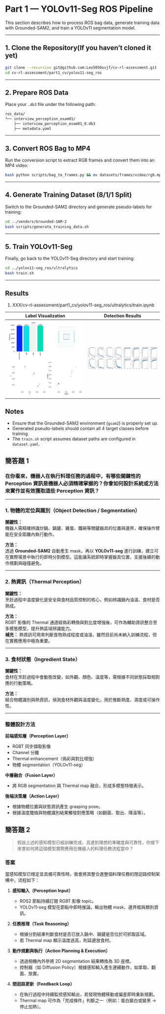 # Part 1 — YOLOv11-Seg ROS Pipeline

This section describes how to process ROS bag data, generate training data with Grounded-SAM2, and train a YOLOv11 segmentation model.

---

## 1. Clone the Repository(If you haven’t cloned it yet)

```bash
git clone --recursive git@github.com:Leo5050xvjf/cv-rl-assessment.git
cd cv-rl-assessment/part1_cv/yolov11-seg_ros
```

---

## 2. Prepare ROS Data


Place your `.db3` file under the following path:

```
ros_data/
└── interview_perception_exam01/
    ├── interview_perception_exam01_0.db3
    ├── metadata.yaml
```

---

## 3. Convert ROS Bag to MP4

Run the conversion script to extract RGB frames and convert them into an MP4 video:

```bash
bash python scripts/bag_to_frames.py && mv datasets/frames/video/rgb.mp4 ../vendors/Grounded-SAM-2/asset/kitchen.mp4
```

---

## 4. Generate Training Dataset (8/1/1 Split)

Switch to the Grounded-SAM2 directory and generate pseudo-labels for training:

```bash
cd ../vendors/Grounded-SAM-2
bash scripts/generate_training_data.sh
```

---

## 5. Train YOLOv11-Seg

Finally, go back to the YOLOv11-Seg directory and start training:

```bash
cd ../yolov11-seg_ros/ultralytics
bash train.sh
```

---



## Results

1. XXX/cv-rl-assessment/part1_cv/yolov11-seg_ros/ultralytics/train.ipynb

| Label Visualization | Detection Results |
|----------------------|-------------------|
| ![Labels](res/labels.jpg) | ![Results](res/results.png)|







## Notes

- Ensure that the Grounded-SAM2 environment (`gsam2`) is properly set up.
- Generated pseudo-labels should contain all 4 target classes before training.
- The `train.sh` script assumes dataset paths are configured in `dataset.yaml`.



## 簡答題 1

### 在你看來，機器人在執行料理任務的過程中，有哪些關鍵性的 Perception 資訊是機器人必須精確掌握的？你會如何設計系統或方法來實作並有效獲取這些 Perception 資訊？

---

### 1. 物體的定位與識別（Object Detection / Segmentation）

**關鍵性：**  
機器人需精確辨識炒鍋、鍋鏟、雞蛋、鐵碗等關鍵器具的位置與邊界，確保操作臂能在安全距離內執行動作。

**方法：**  
透過 **Grounded-SAM2** 自動產生 mask，再以 **YOLOv11-seg** 進行訓練，建立可在實際場景中執行的即時分割模型。這能讓系統即時掌握器具位置，支援後續的動作規劃與碰撞避免。

---

### 2. 熱資訊（Thermal Perception）

**關鍵性：**  
烹飪過程中溫度變化是安全與食材品質控制的核心，例如辨識鍋內油溫、食材是否熟成。

**方法：**  
RGBT 影像的 Thermal 通道經偽彩轉換與對比度增強後，可作為輔助資訊整合至多模態模型，提升熱區域辨識能力。  
**補充：** 熱資訊可用來判斷食物熟成程度或油溫，雖然目前尚未納入訓練流程，但在實務應用中極為重要。

---

### 3. 食材狀態（Ingredient State）

**關鍵性：**  
食材在烹飪過程中會動態改變，如外觀、顏色、溫度等，需根據不同狀態採取相對應的行動策略。

**方法：**  
結合物體識別與熱資訊，偵測食材外觀與溫度變化，用於推斷熟度、濕度或可操作性。

---

### 整體設計方法

**前端感知層（Perception Layer）**  
- RGBT 同步擷取影像  
- Channel 分離  
- Thermal enhancement（偽彩與對比增強）  
- 物體 segmentation（YOLOv11-seg）

**中層融合（Fusion Layer）**  
- 將 RGB segmentation 與 Thermal map 融合，形成多模態特徵表示。

**後端決策層（Action Layer）**  
- 根據物體位置與狀態資訊產生 grasping pose。  
- 根據溫度閾值與物體識別結果觸發對應策略（如翻面、取出、降溫等）。


## 簡答題 2

> 假設上述的感知模型已經訓練完成，且達到理想的準確度與可靠性，你接下來會如何將這個模型實際應用在機器人的料理任務流程當中？

### 答案

當感知模型已穩定並具備可靠性時，我會將其整合進整個料理任務的閉迴路控制架構中，流程如下：

1. **感知輸入（Perception Input）**
   - ROS2 節點持續訂閱 RGBT 影像 topic。
   - YOLOv11‑seg 模型在節點中即時推論，輸出物體 mask、邊界框與類別資訊。

2. **任務推理（Task Reasoning）**
   - 根據分割結果判斷食材是否已放入鍋中、鍋鏟是否位於可抓取區域。  
   - 若 Thermal map 顯示溫度過高，則延遲放食材。

3. **動作規劃與執行（Action Planning & Execution）**
   - 透過相機內外參將 2D segmentation 結果轉換為 3D 座標。  
   - 控制器（如 Diffusion Policy）根據感知輸入產生連續動作，如拿取、翻面、放置。

4. **閉迴路更新（Feedback Loop）**
   - 在執行過程中持續監控感知輸出，若發現物體移動或偏差即時重新規劃。  
   - Thermal map 可作為「完成條件」判斷之一（例如：蛋白變白或變黑 → 停止加熱）。
